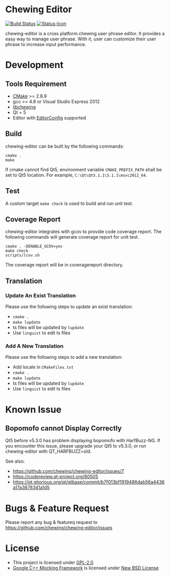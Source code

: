 # Chewing Editor
[![Build Status](https://travis-ci.org/chewing/chewing-editor.png?branch=master)](https://travis-ci.org/chewing/chewing-editor)
[![Status-Icon](https://coveralls.io/repos/chewing/chewing-editor/badge.png?branch=master)](https://coveralls.io/r/chewing/chewing-editor)

chewing-editor is a cross platform chewing user phrase editor. It provides a
easy way to manage user phrase. With it, user can customize their user phrase to
increase input performance.

# Development

## Tools Requirement
*   [CMake](http://www.cmake.org/) >= 2.8.9
*   gcc >= 4.8 or Visual Studio Express 2012
*   [libchewing](https://github.com/chewing/libchewing)
*   Qt = 5
*   Editor with [EditorConfig](http://editorconfig.org/) supported

## Build
chewing-editor can be built by the following commands:

    cmake .
    make

If cmake cannot find Qt5, environment variable `CMAKE_PREFIX_PATH` shall be set
to Qt5 location. For example, `C:\Qt\Qt5.1.1\5.1.1\msvc2012_64`.

## Test
A custom target `make check` is used to build and run unit test.

## Coverage Report
chewing-editor integrates with gcov to provide code coverage report. The
following commands will generate coverage report for unit test.

    cmake . -DENABLE_GCOV=yes
    make check
    scripts/lcov.sh

The coverage report will be in coveragereport directory.

## Translation

### Update An Exist Translation
Please use the following steps to update an exist translation:
*   `cmake .`
*   `make lupdate`
*   ts files will be updated by `lupdate`
*   Use `linguist` to edit ts files

### Add A New Translation
Please use the following steps to add a new translation:
*   Add locale in `CMakeFiles.txt`
*   `cmake .`
*   `make lupdate`
*   ts files will be updated by `lupdate`
*   Use `linguist` to edit ts files

# Known Issue

## Bopomofo cannot Display Correctly
Qt5 before v5.3.0 has problem displaying bopomofo with HarfBuzz-NG. If you
encounter this issue, please upgrade your Qt5 to v5.3.0, or run chewing-editor
with QT_HARFBUZZ=old.

See also:
*   <https://github.com/chewing/chewing-editor/issues/7>
*   <https://codereview.qt-project.org/80505>
*   <https://qt.gitorious.org/qt/qtbase/commit/b7f013bf1919486dab56a4436a17a3878341a1d5>

# Bugs & Feature Request
Please report any bug & featureq request to <https://github.com/chewing/chewing-editor/issues>

# License
*   This project is licensed under [GPL-2.0](http://opensource.org/licenses/GPL-2.0)
*   [Google C++ Mocking Framework](https://code.google.com/p/googlemock/) is licensed under [New BSD License](http://opensource.org/licenses/BSD-3-Clause)
